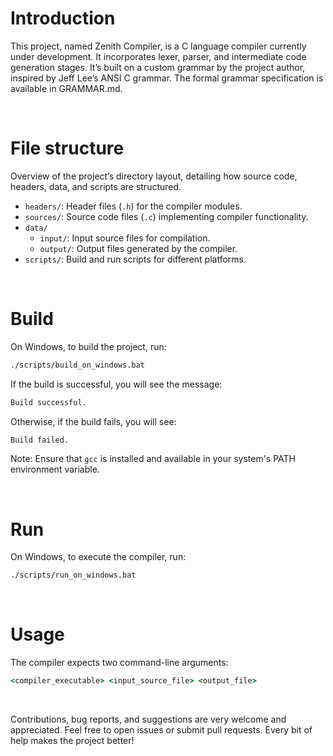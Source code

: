 # Introduction
This project, named Zenith Compiler, is a C language compiler currently under development. It incorporates lexer, parser, and intermediate code generation stages. It’s built on a custom grammar by the project author, inspired by Jeff Lee’s ANSI C grammar. The formal grammar specification is available in GRAMMAR.md.

<br>



# File structure
Overview of the project’s directory layout, detailing how source code, headers, data, and scripts are structured.

- `headers/`: Header files (`.h`) for the compiler modules.
- `sources/`: Source code files (`.c`) implementing compiler functionality.  
- `data/`  
  - `input/`: Input source files for compilation.
  - `output/`: Output files generated by the compiler.
- `scripts/`: Build and run scripts for different platforms.  

<br>



# Build
On Windows, to build the project, run:
```bat
./scripts/build_on_windows.bat
```

If the build is successful, you will see the message:
```bat
Build successful.
```

Otherwise, if the build fails, you will see:
```bat
Build failed.
```

Note: Ensure that `gcc` is installed and available in your system's PATH environment variable.

<br>



# Run
On Windows, to execute the compiler, run:
```bat
./scripts/run_on_windows.bat
```

<br>



# Usage
The compiler expects two command-line arguments:

```bat
<compiler_executable> <input_source_file> <output_file>
```

<br>



Contributions, bug reports, and suggestions are very welcome and appreciated. Feel free to open issues or submit pull requests. Every bit of help makes the project better!
